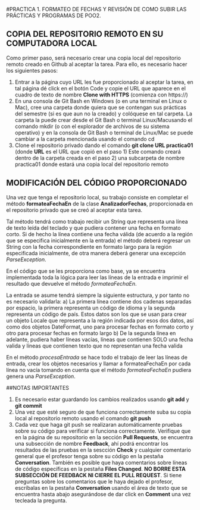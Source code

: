 #PRACTICA 1. FORMATEO DE FECHAS Y REVISIÓN DE COMO SUBIR LAS PRÁCTICAS Y PROGRAMAS DE POO2.

## COPIA DEL REPOSITORIO REMOTO EN SU COMPUTADORA LOCAL
Como primer paso, será necesario crear una copia local del repositorio remoto creado en Github al aceptar la tarea. Para ello, es necesario hacer los siguientes pasos:
1)	Entrar a la página cuyo URL les fue proporcionado al aceptar la tarea, en tal página dé click en el botón Code y copie el URL que aparece en el cuadro de texto de nombre **Clone with HTTPS** (comienza con https://)
2)	En una consola de Git Bash en Windows (o en una terminal en Linux o Mac), cree una carpeta donde quiera que se contengan sus prácticas del semestre (si es que aun no la creado) y colóquese en tal carpeta. La carpeta la puede crear desde el Git Bash o terminal Linux/Macusando el comando mkdir (o con el explorador de archivos de su sistema operativo) y en la consola de Git Bash o terminal de Linux/Mac se puede cambiar a la carpeta mencionada usando el comando cd
3)	Clone el repositorio privado dando el comando **git clone URL practica01**
 (donde **URL** es el URL que copió en el paso 1)
 Este comando creará dentro de la carpeta creada en el paso 2) una subcarpeta de nombre practica01 donde estará una copia local del repositorio remoto


## MODIFICACIÓN DEL CÓDIGO PROPORCIONADO
Una vez que tenga el repositorio local, su trabajo consiste en completar el método **formateaFechaEn** de la clase **AnalizadorFechas**, proporcionada en el repositorio privado que se creó al aceptar esta tarea.

Tal método tendrá como trabajo recibir un String que representa una línea de texto leída del teclado y que pudiera contener una fecha en formato corto. Si de hecho la línea contiene una fecha válida (de acuerdo a la región que se especifica inicialmente en la entrada) el método deberá regresar un String con la fecha correspondiente en formato largo para la región especificada inicialmente, de otra manera deberá generar una excepción *ParseException*.

En el código que se les proporciona como base, ya se encuentra implementada toda la lógica para leer las líneas de la entrada e imprimir el resultado que devuelve el método *formateaFechaEn*.

La entrada se asume tendrá siempre la siguiente estructura, y por tanto no es necesario validarla:
a)	La primera línea contiene dos cadenas separadas por espacio, la primera representa un código de idioma y la segunda representa un código de país. Estos datos son los que se usan para crear un objeto Locale que representa a la región indicada por esos dos datos, así como dos objetos DateFormat, uno para procesar fechas en formato corto y otro para procesar fechas en formato largo
b)	De la segunda línea en adelante, pudiera haber líneas vacías, líneas que contienen SOLO una fecha valida y líneas que contienen texto que no representan una fecha valida

En el método *procesaEntrada* se hace todo el trabajo de leer las líneas de entrada, crear los objetos necesarios y llamar a formateaFechaEn por cada línea no vacía tomando en cuenta que el método *formateaFechaEn* pudiera genera una *ParseException*.


##NOTAS IMPORTANTES
1)	Es necesario estar guardando los cambios realizados usando **git add** y **git commit**
2)	Una vez que esté seguro de que funciona correctamente suba su copia local al repositorio remoto usando el comando **git push**
3)	Cada vez que haga git push se realizaran automáticamente pruebas sobre su código para verificar si funciona correctamente. Verifique que en la página de su repositorio en la sección **Pull Requests**, se encuentra una subsección de nombre **Feedback**, ahí podrá encontrar los resultados de las pruebas en la sescción **Check** y cualquier comentario general que el profesor tenga sobre su código en la pestaña **Conversation**. También es posible que haya comentarios sobre líneas de código específicas en la pestaña **Files Changed**. **NO BORRE ESTA SUBSECCIÓN DE FEEDBACK NI CIERRE EL PULL REQUEST**. Si tiene preguntas sobre los comentarios que le haya dejado el profesor, escríbalas en la pestaña **Conversation** usando el área de texto que se encuentra hasta abajo asegurándose de dar click en **Comment** una vez tecleada la pregunta.
